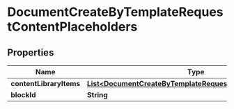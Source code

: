 

# DocumentCreateByTemplateRequestContentPlaceholders


## Properties

Name | Type | Description | Notes
------------ | ------------- | ------------- | -------------
**contentLibraryItems** | [**List&lt;DocumentCreateByTemplateRequestContentLibraryItems&gt;**](DocumentCreateByTemplateRequestContentLibraryItems.md) |  |  [optional]
**blockId** | **String** |  |  [optional]



